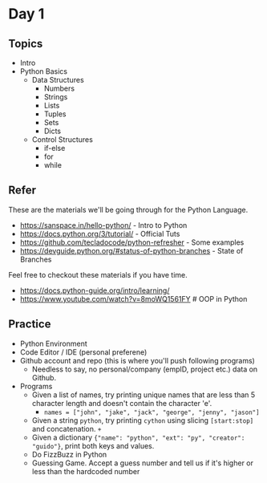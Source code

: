 # Day 1

## Topics

  - Intro
  - Python Basics
    - Data Structures
        - Numbers
        - Strings
        - Lists
        - Tuples
        - Sets
        - Dicts
    - Control Structures
        - if-else
        - for
        - while

## Refer

These are the materials we'll be going through for the Python Language.

  - https://sanspace.in/hello-python/ - Intro to Python
  - https://docs.python.org/3/tutorial/ - Official Tuts
  - https://github.com/tecladocode/python-refresher - Some examples
  - https://devguide.python.org/#status-of-python-branches - State of Branches


Feel free to checkout these materials if you have time.

  - https://docs.python-guide.org/intro/learning/
  - https://www.youtube.com/watch?v=8moWQ1561FY # OOP in Python

## Practice

  - Python Environment
  - Code Editor / IDE (personal preferene)
  - Github account and repo (this is where you'll push following programs)
    - Needless to say, no personal/company (empID, project etc.) data on Github.
  - Programs
    - Given a list of names, try printing unique names that are less than 5 character length and doesn't contain the character 'e'.
      - `names = ["john", "jake", "jack", "george", "jenny", "jason"]`
    - Given a string `python`, try printing `cython` using slicing `[start:stop]` and concatenation. `+`
    - Given a dictionary `{"name": "python", "ext": "py", "creator": "guido"}`, print both keys and values.
    - Do FizzBuzz in Python
    - Guessing Game. Accept a guess number and tell us if it's higher or less than the hardcoded number
